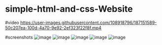 # simple-html-and-css-Website
#video
https://user-images.githubusercontent.com/108918796/187151589-50c207ea-100d-4a70-9e92-2ef323f22f8f.mp4

#screenshots
![image](https://user-images.githubusercontent.com/108918796/187151899-8e44b40b-2511-4134-89ab-ac48bdce303f.png)
![image](https://user-images.githubusercontent.com/108918796/187151939-cabe5a66-b349-41af-8f72-caaf59960a25.png)
![image](https://user-images.githubusercontent.com/108918796/187151975-3cc59d42-dc04-4992-bbef-0f46b5354c26.png)
![image](https://user-images.githubusercontent.com/108918796/187152009-db2a865a-746b-4739-a269-ac06fd430078.png)
![image](https://user-images.githubusercontent.com/108918796/187152052-40339092-7583-4961-b35f-a16ace11deeb.png)

